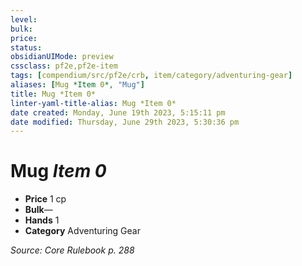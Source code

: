 ```yaml
---
level:
bulk:
price:
status:
obsidianUIMode: preview
cssclass: pf2e,pf2e-item
tags: [compendium/src/pf2e/crb, item/category/adventuring-gear]
aliases: [Mug *Item 0*, "Mug"]
title: Mug *Item 0*
linter-yaml-title-alias: Mug *Item 0*
date created: Monday, June 19th 2023, 5:15:11 pm
date modified: Thursday, June 29th 2023, 5:30:36 pm
---
```


# Mug *Item 0*

- **Price** 1 cp
- **Bulk**—
- **Hands** 1
- **Category** Adventuring Gear

*Source: Core Rulebook p. 288*
